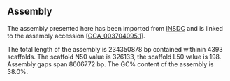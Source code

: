 **Assembly**
--------

The assembly presented here has been imported from [INSDC](http://www.insdc.org) and is linked to the assembly accession [[GCA_003704095.1](http://www.ebi.ac.uk/ena/data/view/GCA_003704095.1)].

The total length of the assembly is 234350878 bp contained withinin 4393 scaffolds.
The scaffold N50 value is 326133, the scaffold L50 value is 198.
Assembly gaps span 8606772 bp. The GC% content of the assembly is 38.0%.
